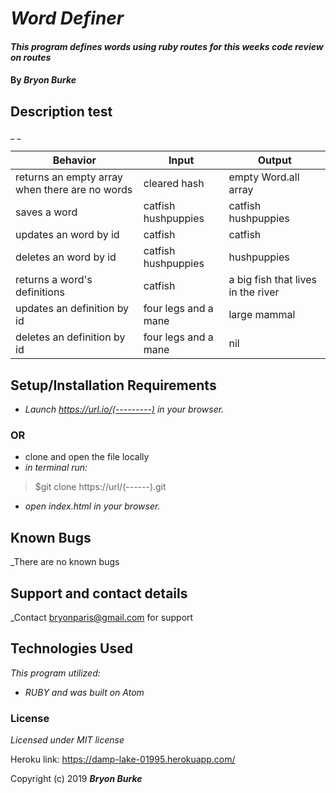 
  # _Word Definer_

  #### _This program defines words using ruby routes for this weeks code review on routes_

  #### By _**Bryon Burke**_

  ## Description test

  _ _

  |Behavior|Input|Output|
  |---|---|---|
  | returns an empty array when there are no words | cleared hash | empty Word.all array  |
  | saves a word  | catfish hushpuppies | catfish hushpuppies  |
  |  updates an word by id | catfish | catfish |
  | deletes an word by id  |  catfish hushpuppies | hushpuppies  |
  | returns a word's definitions  |  catfish  |  a big fish that lives in the river  | returns a list of all definitions | horse | four legs and a mane  slower than a car |
  | updates an definition by id | four legs and a mane | large mammal |
  | deletes an definition by id | four legs and a mane | nil |

  ## Setup/Installation Requirements

  * _Launch <https://url.io/(---------)> in your browser._
  ### OR ###
  * clone and open the file locally
  * _in terminal run:_
  >$git clone https://url/(------).git
  * _open index.html in your browser._



  ## Known Bugs

  _There are no known bugs

  ## Support and contact details

  _Contact bryonparis@gmail.com for support

  ## Technologies Used

  _This program utilized:_
  * _RUBY_
  _and was built on Atom_
  ### License

  *Licensed under MIT license*

  Heroku link:  https://damp-lake-01995.herokuapp.com/

  Copyright (c) 2019 **_Bryon Burke_**
